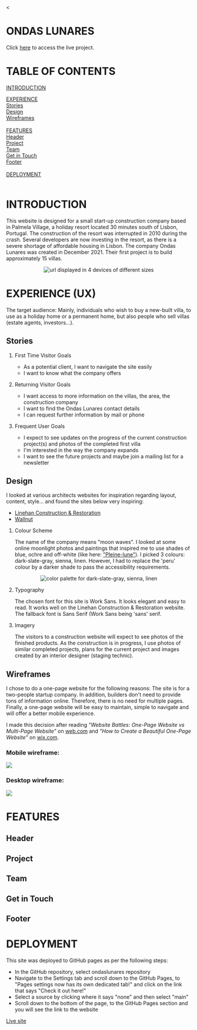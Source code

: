 

<

<h1 text-align="center">ONDAS LUNARES</h1>

Click [here]( https://annickrynne.github.io/ondaslunares/) to access the live project.

# TABLE OF CONTENTS
[INTRODUCTION](#introduction)

[EXPERIENCE](#experience)<br>
[Stories](#stories)<br>
[Design](#design)<br>
[Wireframes](#wireframes)<br>
<br>
[FEATURES](#features)<br>
[Header](#header)<br>
[Project](#project)<br>
[Team](#team)<br>
[Get in Touch](get_in_touch)<br>
[Footer](footer)<br>
<br>
[DEPLOYMENT](deployment)<br>
<br>

# INTRODUCTION
This website is designed for a small start-up construction company based in Palmela Village, a holiday resort located 30 minutes south of Lisbon, Portugal. The construction of the resort was interrupted in 2010 during the crash. Several developers are now investing in the resort, as there is a severe shortage of affordable housing in Lisbon. The company Ondas Lunares was created in December 2021. Their first project is to build approximately 15 villas. 

<p text-align="center">
  <div style="text-align: center;"><img src="docs/responsive.png"/ alt="url displayed in 4 devices of different sizes"></div>
</p>


# EXPERIENCE (UX)
The target audience: Mainly, individuals who wish to buy a new-built villa, to use as a holiday home or a permanent home, but also people who sell villas (estate agents, investors...).

## Stories
1. First Time Visitor Goals

   - As a potential client, I want to navigate the site easily 
   - I want to know what the company offers 


2. Returning Visitor Goals

   - I want access to more information on the villas, the area, the construction company
   - I want to find the Ondas Lunares contact details
   - I can request further information by mail or phone

3. Frequent User Goals

   - I expect to see updates on the progress of the current construction project(s) and photos of the completed first villa
   - I'm interested in the way the company expands
   - I want to see the future projects and maybe join a mailing list for a newsletter 


## Design

I looked at various architects websites for inspiration regarding layout, content, style... and found the sites below very inspiring:
-  [Linehan Construction & Restoration](https://architects.linehanconstruction.com/?gclid=Cj0KCQiAlMCOBhCZARIsANLid6Ze4Z-QJrfD01P0NZ2F8L2rwN5KyqBbYHwgyPJ2bXREqr5H2X0VJ70aAsqmEALw_wcB)
- [Wallnut](https://www.wallnut.pt/)


1. Colour Scheme

    The name of the company means "moon waves". I looked at some online moonlight photos and  paintings that inspired me to use shades of blue, ochre and off-white (like here: ["Pleine-lune"](https://quilteuseforever.files.wordpress.com/2014/11/pleine-lune.jpg)). I picked 3 colours: dark-slate-gray, sienna, linen.
    However, I had to replace the 'peru' colour by a darker shade to pass the accessibility requirements.
    
 <div style="text-align: center;"> 
 <img src="docs/colors.png" alt="color palette for dark-slate-gray, sienna, linen">
 </div>

2. Typography

     The chosen font for this site is Work Sans. It looks elegant and easy to read. It works well on the Linehan Construction & Restoration website. The fallback font is Sans Serif (Work Sans being 'sans' serif.
   
3. Imagery

   The visitors to a construction website will expect to see photos of the finished products. As the construction is in progress, I use photos of similar completed projects, plans for the current project and images created by an interior designer (staging technic). 

## Wireframes

I chose to do a one-page website for the following reasons: 
The site is for a two-people startup company. In addition, builders don't need to provide tons of information online. Therefore, there is no need for multiple pages. Finally, a one-page website will be easy to maintain, simple to navigate and will offer a better mobile experience.

I made this decision after reading *"Website Battles: One-Page Website vs Multi-Page Website"* on [web.com](https://www.web.com/blog/start/website-design/website-battles--one-page-website-vs-multi-page-website) and *"How to Create a Beautiful One-Page Website"* on [wix.com](https://www.wix.com/blog/2018/08/how-to-create-one-page-website?utm_source=google&utm_medium=cpc&utm_campaign=9852964004^99403845119&experiment_id=^^433253293178^^_DSA&gclid=CjwKCAiA5t-OBhByEiwAhR-hm0JnFmcGlCjQBKoKQjyMFUJRnhZNgvEV_JOvAU0QFNWiuiDZP3zz4BoCx-8QAvD_BwE).

### Mobile wireframe:

![ ](docs/mobile_wireframe.png)


### Desktop wireframe:

![ ](docs/desktop_wireframe.png)

    
# FEATURES

## Header

## Project

## Team

## Get in Touch

## Footer


# DEPLOYMENT
This site was deployed to GitHub pages as per the following steps:<br>
<ul>
   <li>In the GitHub repository, select ondaslunares repository</li>
   <li>Navigate to the Settings tab and scroll down to the GitHub Pages, to "Pages settings now has its own dedicated tab!" and click on the link that says "Check it out here!"</li>
   <li>Select a source by clicking where it says "none" and then select "main"</li>
   <li>Scroll down to the bottom of the page, to the GitHub Pages section and you will see the link to the website</li>
</ul>

[Live site](https://annickrynne.github.io/ondaslunares/)

